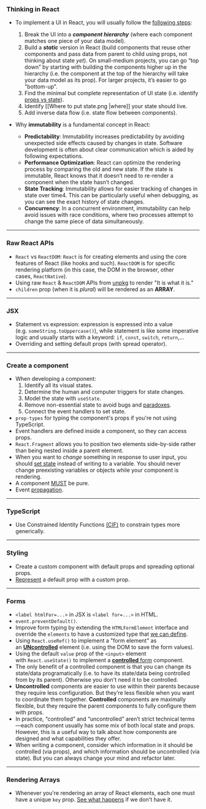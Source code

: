 ### Thinking in React
- To implement a UI in React, you will usually follow the [following steps](https://beta.reactjs.org/learn/thinking-in-react):
	1. Break the UI into a ***component hierarchy*** (where each component matches one piece of your data model).
	2. Build a ***static*** version in React (build components that reuse other components and pass data from parent to child using props, not thinking about state *yet*). On small-medium projects, you can go “top down” by starting with building the components higher up in the hierarchy (i.e. the component at the top of the hierarchy will take your data model as its prop). For larger projects, it’s easier to go "bottom-up".
	3. Find the minimal but complete representation of UI state (i.e. identify [props vs state](https://beta.reactjs.org/learn/thinking-in-react#step-3-find-the-minimal-but-complete-representation-of-ui-state)).
	4. Identify [[Where to put state.png |where]] your state should live.
	5. Add inverse data flow (i.e. state flow between components).

- Why **immutability** is a fundamental concept in React:
	- **Predictability**: Immutability increases predictability by avoiding unexpected side effects caused by changes in state. Software development is often about clear communication which is aided by following expectations.
	- **Performance Optimization**: React can optimize the rendering process by comparing the old and new state. If the state is immutable, React knows that it doesn’t need to re-render a component when the state hasn’t changed.
	- **State Tracking**: Immutability allows for easier tracking of changes in state over time4. This can be particularly useful when debugging, as you can see the exact history of state changes.
	- **Concurrency**: In a concurrent environment, immutability can help avoid issues with race conditions, where two processes attempt to change the same piece of data simultaneously.

---

### Raw React APIs
-   `React` vs `ReactDOM`: `React` is for creating elements and using the core features of React (like hooks and such). `ReactDOM` is for specific rendering platform (in this case, the DOM in the browser, other cases, `ReactNative`).
-   Using raw `React` & `ReactDOM` APIs from [unpkg](https://unpkg.com/) to render "It is what it is."
-   `children` prop (when it is _plural_) will be rendered as an **ARRAY**.
---

### JSX
-   Statement vs expression: expression is expressed into a value (e.g. `someString.toUppercase()`), while statement is like some imperative logic and usually starts with a keyword: `if`, `const`, `switch`, `return`,...
-   Overriding and setting default props (with spread operator).
---

### Create a component
-  When developing a component:
	1.  Identify all its visual states.
	2.  Determine the human and computer triggers for state changes.
	3.  Model the state with `useState`.
	4.  Remove non-essential state to avoid bugs and [paradoxes](https://beta.reactjs.org/learn/reacting-to-input-with-state#step-4-remove-any-non-essential-state-variables).
	5.  Connect the event handlers to set state.
-  `prop-types` for typing the component's props if you're not using TypeScript.
- Event handlers are defined inside a component, so they can access props.
- `React.Fragment` allows you to position two elements side-by-side rather than being nested inside a parent element.
- When you want to _change_ something in response to user input, you should [set state](https://beta.reactjs.org/learn/state-a-components-memory) instead of writing to a variable. You should never change preexisting variables or objects while your component is rendering.
- A component [MUST](https://beta.reactjs.org/learn/keeping-components-pure#recap) be pure.
- Event [propagation](https://beta.reactjs.org/learn/responding-to-events#stopping-propagation).
---

### TypeScript
-   Use Constrained Identity Functions [(CIF)](https://github.com/HelpMe-Pls/react-fundamentals/blob/extra/src/final/TS/init.tsx) to constrain types more generically.
---

### Styling
-   Create a custom component with default props and spreading optional props.
-   [Represent](https://github.com/HelpMe-Pls/react-fundamentals/blob/extra/src/exercise/05.js) a default prop with a custom prop.
--- 

### Forms
-   `<label htmlFor=...>` in JSX is `<label for=...>` in HTML.
-   `event.preventDefault()`.
-   Improve form typing by extending the `HTMLFormElement` interface and override the `elements` to have a customized type that [we can define](https://github.com/HelpMe-Pls/react-fundamentals/blob/extra/src/final/TS/06.tsx).
-   Using `React.useRef()` to implement a "form element" as an [**UNcontrolled**](https://github.com/HelpMe-Pls/react-design-patterns/blob/UNcontrolled-components-01/src/UncontrolledForm.js) element (i.e. using the DOM to save the form values).
-   Using the default `value` prop of the `<input>` element with `React.useState()` to implement a [**controlled** form](https://github.com/HelpMe-Pls/react-design-patterns/tree/Controlled-components-01/src) component.
-   The only benefit of a controlled component is that you can change its state/data programatically (i.e. to have its state/data being controlled from by its parent). Otherwise you don't need it to be controlled.
- **Uncontrolled** components are easier to use within their parents because they require less configuration. But they’re less flexible when you want to coordinate them together. **Controlled** components are maximally flexible, but they require the parent components to fully configure them with props.
- In practice, “controlled” and “uncontrolled” aren’t strict technical terms—each component usually has some mix of both local state and props. However, this is a useful way to talk about how components are designed and what capabilities they offer.
- When writing a component, consider which information in it should be controlled (via props), and which information should be uncontrolled (via state). But you can always change your mind and refactor later.
--- 

### Rendering Arrays
-   Whenever you're rendering an array of React elements, each one must have a unique `key` prop. [See what happens](http://react-fundamentals.netlify.app/isolated/final/07.extra-1.js) if we don't have it.
